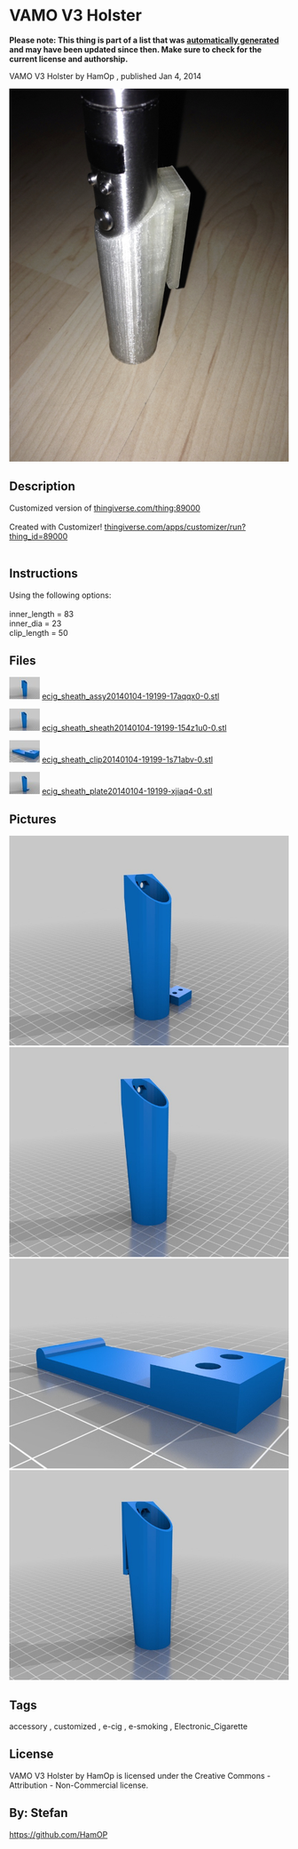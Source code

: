 VAMO V3 Holster
===============
**Please note: This thing is part of a list that was [automatically generated](https://github.com/carlosgs/export-things) and may have been updated since then. Make sure to check for the current license and authorship.**  

VAMO V3 Holster  by HamOp , published Jan 4, 2014

![Image](img/IMG_2382_display_large.jpg)

Description
--------
Customized version of <a href="http://www.thingiverse.com/thing:89000" target="_blank" rel="nofollow">thingiverse.com/thing:89000</a> <br />
<br />
Created with Customizer! <a href="http://www.thingiverse.com/apps/customizer/run?thing_id=89000" target="_blank" rel="nofollow">thingiverse.com/apps/customizer/run?thing_id=89000</a> <br />
<br />

Instructions
--------
Using the following options:  <br />
<br />
inner_length = 83  <br />
inner_dia = 23  <br />
clip_length = 50  <br />

Files
--------
[![Image](img/ecig_sheath_assy20140104-19199-17aqqx0-0_preview_tinycard.jpg)](ecig_sheath_assy20140104-19199-17aqqx0-0.stl)
 [ ecig_sheath_assy20140104-19199-17aqqx0-0.stl](ecig_sheath_assy20140104-19199-17aqqx0-0.stl)  

[![Image](img/ecig_sheath_sheath20140104-19199-154z1u0-0_preview_tinycard.jpg)](ecig_sheath_sheath20140104-19199-154z1u0-0.stl)
 [ ecig_sheath_sheath20140104-19199-154z1u0-0.stl](ecig_sheath_sheath20140104-19199-154z1u0-0.stl)  

[![Image](img/ecig_sheath_clip20140104-19199-1s71abv-0_preview_tinycard.jpg)](ecig_sheath_clip20140104-19199-1s71abv-0.stl)
 [ ecig_sheath_clip20140104-19199-1s71abv-0.stl](ecig_sheath_clip20140104-19199-1s71abv-0.stl)  

[![Image](img/ecig_sheath_plate20140104-19199-xjiaq4-0_preview_tinycard.jpg)](ecig_sheath_plate20140104-19199-xjiaq4-0.stl)
 [ ecig_sheath_plate20140104-19199-xjiaq4-0.stl](ecig_sheath_plate20140104-19199-xjiaq4-0.stl)  



Pictures
--------
![Image](img/ecig_sheath_plate20140104-19199-xjiaq4-0_display_large.jpg)
![Image](img/ecig_sheath_sheath20140104-19199-154z1u0-0_display_large.jpg)
![Image](img/ecig_sheath_clip20140104-19199-1s71abv-0_display_large.jpg)
![Image](img/ecig_sheath_assy20140104-19199-17aqqx0-0_display_large.jpg)


Tags
--------
accessory , customized , e-cig , e-smoking , Electronic_Cigarette  

  

License
--------
VAMO V3 Holster by HamOp is licensed under the Creative Commons - Attribution - Non-Commercial license.  



By: Stefan
--------
<https://github.com/HamOP>